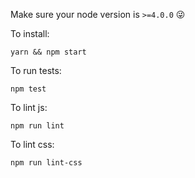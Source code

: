 Make sure your node version is  `>=4.0.0` :stuck_out_tongue_winking_eye:

To install:
```
yarn && npm start
```

To run tests:
```
npm test
```

To lint js:
```
npm run lint
```

To lint css:
```
npm run lint-css
```
